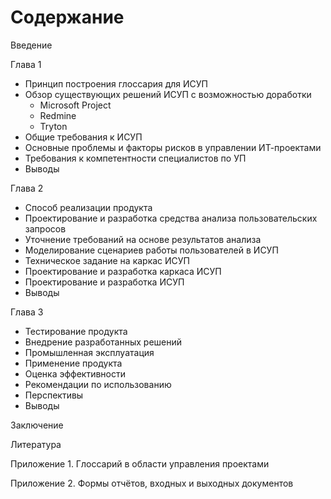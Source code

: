 # Содержание

Введение

Глава 1

- Принцип построения глоссария для ИСУП
- Обзор существующих решений ИСУП с возможностью доработки
  - Microsoft Project
  - Redmine
  - Tryton
- Общие требования к ИСУП
- Основные проблемы и факторы рисков в управлении ИТ-проектами
- Требования к компетентности специалистов по УП
- Выводы

Глава 2

- Способ реализации продукта
- Проектирование и разработка средства анализа пользовательских запросов
- Уточнение требований на основе результатов анализа
- Моделирование сценариев работы пользователей в ИСУП
- Техническое задание на каркас ИСУП
- Проектирование и разработка каркаса ИСУП
- Проектирование и разработка ИСУП
- Выводы

Глава 3

- Тестирование продукта
- Внедрение разработанных решений
- Промышленная эксплуатация
- Применение продукта
- Оценка эффективности
- Рекомендации по использованию
- Перспективы
- Выводы

Заключение

Литература

Приложение 1. Глоссарий в области управления проектами

Приложение 2. Формы отчётов, входных и выходных документов
